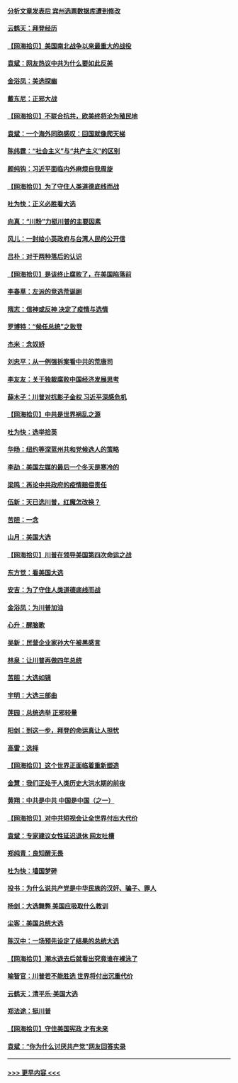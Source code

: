 #### [分析文章发表后 宾州选票数据库遭到修改](../pages/nsc993/n12568105.md?t=11231051) 
#### [云鹤天：拜登经历](../pages/nsc993/n12567294.md?t=11231051) 
#### [【网海拾贝】美国南北战争以来最重大的战役](../pages/nsc993/n12567247.md?t=11231051) 
#### [袁斌：网友热议中共为什么要如此反美](../pages/nsc993/n12567162.md?t=11231051) 
#### [金浴凤：美选探幽](../pages/nsc993/n12567147.md?t=11231051) 
#### [戴东尼：正邪大战](../pages/nsc993/n12567033.md?t=11231051) 
#### [【网海拾贝】不联合抗共，欧美终将沦为殖民地](../pages/nsc993/n12565068.md?t=11231051) 
#### [袁斌：一个海外同胞感叹：回国就像爬天梯](../pages/nsc993/n12564986.md?t=11231051) 
#### [陈纬霆：“社会主义”与“共产主义”的区别](../pages/nsc993/n12562417.md?t=11231051) 
#### [颜纯钩：习近平面临内外麻烦自我周旋](../pages/nsc993/n12563356.md?t=11231051) 
#### [【网海拾贝】为了守住人类道德底线而战](../pages/nsc993/n12562542.md?t=11231051) 
#### [吐为快：正义必胜看大选](../pages/nsc993/n12561967.md?t=11231051) 
#### [向真：“川粉”力挺川普的主要因素](../pages/nsc993/n12560774.md?t=11231051) 
#### [风儿：一封给小英政府与台湾人民的公开信](../pages/nsc993/n12560581.md?t=11231051) 
#### [吕朴：对于两种落后的认识](../pages/nsc993/n12560492.md?t=11231051) 
#### [【网海拾贝】是该终止腐败了，在美国陷落前](../pages/nsc993/n12559936.md?t=11231051) 
#### [李春草：左派的竞选荒诞剧](../pages/nsc993/n12558380.md?t=11231051) 
#### [隋志：信神或反神 决定了疫情与选情](../pages/nsc993/n12558255.md?t=11231051) 
#### [罗博特：“候任总统”之败登](../pages/nsc993/n12558189.md?t=11231051) 
#### [杰米：念奴娇](../pages/nsc993/n12558174.md?t=11231051) 
#### [刘忠平：从一例强拆案看中共的荒唐司](../pages/nsc993/n12558036.md?t=11231051) 
#### [李友友：关于独裁腐败中国经济发展思考](../pages/nsc993/n12558004.md?t=11231051) 
#### [薛木子：川普对抗影子金权 习近平深感危机](../pages/nsc993/n12557342.md?t=11231051) 
#### [【网海拾贝】中共是世界祸乱之源](../pages/nsc993/n12555353.md?t=11231051) 
#### [吐为快：选举拾英](../pages/nsc993/n12555041.md?t=11231051) 
#### [华旸：纽约等深蓝州共和党候选人的策略](../pages/nsc993/n12554309.md?t=11231051) 
#### [李劼：美国左媒的最后一个冬天是寒冷的](../pages/nsc993/n12552947.md?t=11231051) 
#### [梁鸣：再论中共政府的疫情赔偿责任](../pages/nsc993/n12553012.md?t=11231051) 
#### [伍新：天已选川普，红魔怎改换？](../pages/nsc993/n12552970.md?t=11231051) 
#### [苦胆：一念](../pages/nsc993/n12552957.md?t=11231051) 
#### [山月：美国大选](../pages/nsc993/n12552446.md?t=11231051) 
#### [【网海拾贝】川普在领导美国第四次命运之战](../pages/nsc993/n12551973.md?t=11231051) 
#### [东方觉：看美国大选](../pages/nsc993/n12551647.md?t=11231051) 
#### [安吉：为了守住人类道德底线而战](../pages/nsc993/n12551111.md?t=11231051) 
#### [金浴凤：为川普加油](../pages/nsc993/n12551085.md?t=11231051) 
#### [心升：醒脑歌](../pages/nsc993/n12550984.md?t=11231051) 
#### [吴新：民营企业家孙大午被黑感言](../pages/nsc993/n12550656.md?t=11231051) 
#### [林泉：让川普再做四年总统](../pages/nsc993/n12550640.md?t=11231051) 
#### [苦胆：大选如镜](../pages/nsc993/n12550630.md?t=11231051) 
#### [宇明：大选三部曲](../pages/nsc993/n12550603.md?t=11231051) 
#### [莲园：总统选举 正邪较量](../pages/nsc993/n12550594.md?t=11231051) 
#### [阳剑：到这一步，拜登的命运真让人担忧](../pages/nsc993/n12549093.md?t=11231051) 
#### [高雷：选择](../pages/nsc993/n12549087.md?t=11231051) 
#### [【网海拾贝】这个世界正面临着重新塑造](../pages/nsc993/n12548326.md?t=11231051) 
#### [金慧：我们正处于人类历史大洪水期的前夜](../pages/nsc993/n12547914.md?t=11231051) 
#### [黄翔：中共是中共 中国是中国（之一）](../pages/nsc993/n12547576.md?t=11231051) 
#### [【网海拾贝】对中共短视会让全世界付出大代价](../pages/nsc993/n12546043.md?t=11231051) 
#### [袁斌：专家建议女性延迟退休 网友吐槽](../pages/nsc993/n12545424.md?t=11231051) 
#### [郑纯青：良知醒无畏](../pages/nsc993/n12545394.md?t=11231051) 
#### [吐为快：墙国梦碎](../pages/nsc993/n12545309.md?t=11231051) 
#### [投书：为什么说共产党是中华民族的汉奸、骗子、罪人](../pages/nsc993/n12545089.md?t=11231051) 
#### [杨剑：大选舞弊 美国应吸取什么教训](../pages/nsc993/n12543937.md?t=11231051) 
#### [尘客：美国总统大选](../pages/nsc993/n12543828.md?t=11231051) 
#### [陈汉中：一场预先设定了结果的总统大选](../pages/nsc993/n12543564.md?t=11231051) 
#### [【网海拾贝】潮水退去后就看出究竟谁在裸泳了](../pages/nsc993/n12543321.md?t=11231051) 
#### [喻智官：川普若不能胜选 世界将付出沉重代价](../pages/nsc993/n12541352.md?t=11231051) 
#### [云鹤天：清平乐‧美国大选](../pages/nsc993/n12540916.md?t=11231051) 
#### [郑法途：挺川普](../pages/nsc993/n12540898.md?t=11231051) 
#### [【网海拾贝】守住美国宪政 才有未来](../pages/nsc993/n12540423.md?t=11231051) 
#### [袁斌：“你为什么讨厌共产党”网友回答实录](../pages/nsc993/n12540208.md?t=11231051) 

----
#### [ >>> 更早内容 <<< ](../indexes/nsc993-earlier.md)
